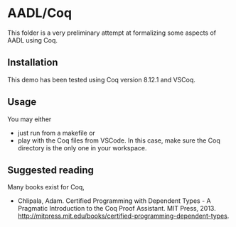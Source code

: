 # AADL/Coq

This folder is a very preliminary attempt at formalizing some aspects of AADL using Coq.

## Installation

This demo has been tested using Coq version 8.12.1 and VSCoq.

## Usage

You may either
- just run from a makefile or
- play with the Coq files from VSCode. In this case, make sure the Coq directory is the only one in your workspace.

## Suggested reading

Many books exist for Coq,

- Chlipala, Adam. Certified Programming with Dependent Types - A Pragmatic Introduction to the Coq Proof Assistant. MIT Press, 2013. http://mitpress.mit.edu/books/certified-programming-dependent-types.

